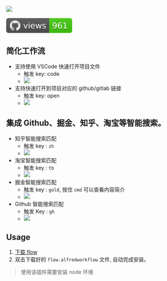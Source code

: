 ![](http://with.muyunyun.cn/f27594afeda6b513ffec98c3e60ccbb0.jpg-400)

![GitHub views](https://raw.githubusercontent.com/MuYunyun/flow/traffic/traffic-flow/views.svg)

## 简化工作流

* 支持使用 VSCode 快速打开项目文件
  * 触发 key: code
  * ![](http://with.muyunyun.cn/a2e3e1597f7766bdd08751217c113b96.jpg-400)
* 支持快速打开到项目对应的 github/gitlab 链接
  * 触发 key: open
  * ![](http://with.muyunyun.cn/98d693d37b0c78f7f6c591d31847d7e9.jpg-400)

## 集成 Github、掘金、知乎、淘宝等智能搜索。

* 知乎智能搜索匹配
  * 触发 key : `zh`
  * ![](http://with.muyunyun.cn/a7fc2d503fb33894212a2c651390a779.jpg-400)
* 淘宝智能搜索匹配
  * 触发 key : `tb`
  * ![](http://with.muyunyun.cn/97f9f0513c1369886a812bbf6cd73b05.jpg-400)
* 掘金智能搜索匹配
  * 触发 key : `gold`, 按住 `cmd` 可以查看内容简介
  * ![](http://with.muyunyun.cn/40a83edf9552b4a071dd2ff5093a445b.gif)
* Github 智能搜索匹配
  * 触发 Key : `gh`
  * ![](http://with.muyunyun.cn/c0f217c75c131b1ee93ab4c1d353ec42.jpg-400)

## Usage

1. [下载 flow](https://github.com//MuYunyun/commonSearch/raw/master/flow.alfredworkflow)
2. 双击下载好的 `flow.alfredworkflow` 文件, 自动完成安装。

> 使用该插件需要安装 node 环境